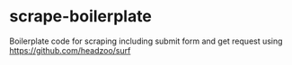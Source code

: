 # scrape-boilerplate
Boilerplate code for scraping including submit form and get request using https://github.com/headzoo/surf 
